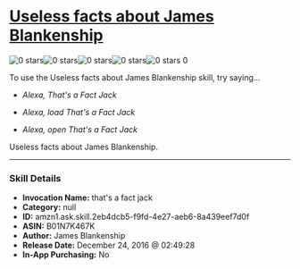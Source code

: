 # [Useless facts about James Blankenship](http://alexa.amazon.com/#skills/amzn1.ask.skill.2eb4dcb5-f9fd-4e27-aeb6-8a439eef7d0f)
![0 stars](../../images/ic_star_border_black_18dp_1x.png)![0 stars](../../images/ic_star_border_black_18dp_1x.png)![0 stars](../../images/ic_star_border_black_18dp_1x.png)![0 stars](../../images/ic_star_border_black_18dp_1x.png)![0 stars](../../images/ic_star_border_black_18dp_1x.png) 0

To use the Useless facts about James Blankenship skill, try saying...

* *Alexa, That's a Fact Jack*

* *Alexa, load That's a Fact Jack*

* *Alexa, open That's a Fact Jack*

Useless facts about James Blankenship.

***

### Skill Details

* **Invocation Name:** that's a fact jack
* **Category:** null
* **ID:** amzn1.ask.skill.2eb4dcb5-f9fd-4e27-aeb6-8a439eef7d0f
* **ASIN:** B01N7K467K
* **Author:** James Blankenship
* **Release Date:** December 24, 2016 @ 02:49:28
* **In-App Purchasing:** No
